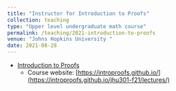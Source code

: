 ```yaml
---	
title: "Instructor for Introduction to Proofs"		
collection: teaching		
type: "Upper level undergraduate math course"		
permalink: /teaching/2021-introduction-to-proofs
venue: "Johns Hopkins University "		
date: 2021-08-28		
---	
```



 			
* [Introduction to Proofs](https://introproofs.github.io/jhu301-f21/lectures/) 		
   * Course website: [https://introproofs.github.io/](https://introproofs.github.io/jhu301-f21/lectures/)


